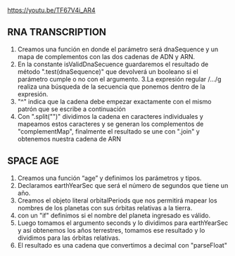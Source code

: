https://youtu.be/TF67V4i_AR4

## RNA TRANSCRIPTION

1. Creamos una función en donde el parámetro será dnaSequence y un mapa de complementos con las dos cadenas de ADN y ARN.
2. En la constante isValidDnaSecuence guardaremos el resultado de método ".test(dnaSequence)" que devolverá un booleano si el parámetro cumple o no con el argumento.
3.La expresión regular /.../g realiza una búsqueda de la secuencia que ponemos dentro de la expresión.
3. "^" indica que la cadena debe empezar exactamente con el mismo patrón que se escribe a continuación
4. Con ".split("")" dividimos la cadena en caracteres individuales y mapeamos estos caracteres y se generan los complementos de "complementMap", finalmente el resultado se une con ".join" y obtenemos nuestra cadena de ARN


## SPACE AGE

1. Creamos una función “age” y definimos los parámetros y tipos.
2. Declaramos earthYearSec que será el número de segundos que tiene un año.
3. Creamos el objeto literal orbitalPeriods que nos permitirá mapear los nombres de los planetas con sus órbitas relativas a la tierra.
4. con un "if" definimos si el nombre del planeta ingresado es válido.
5. Luego tomamos el argumento seconds y lo dividimos para earthYearSec y así obtenemos los años terrestres, tomamos ese resultado y lo dividimos para las órbitas relativas.
6. El resultado es una cadena que convertimos a decimal con "parseFloat"
